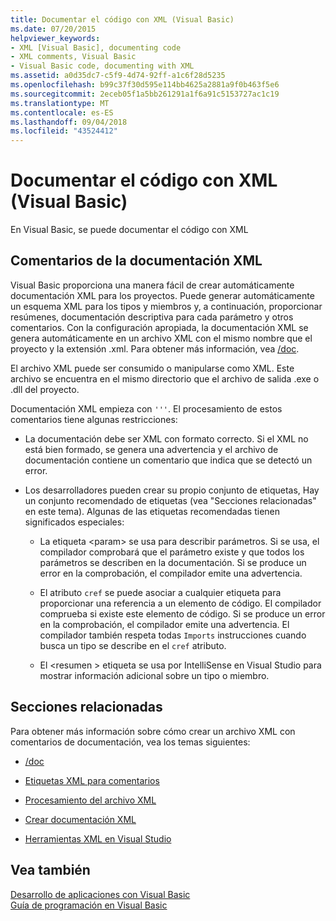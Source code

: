 ```yaml
---
title: Documentar el código con XML (Visual Basic)
ms.date: 07/20/2015
helpviewer_keywords:
- XML [Visual Basic], documenting code
- XML comments, Visual Basic
- Visual Basic code, documenting with XML
ms.assetid: a0d35dc7-c5f9-4d74-92ff-a1c6f28d5235
ms.openlocfilehash: b99c37f30d595e114bb4625a2881a9f0b463f5e6
ms.sourcegitcommit: 2eceb05f1a5bb261291a1f6a91c5153727ac1c19
ms.translationtype: MT
ms.contentlocale: es-ES
ms.lasthandoff: 09/04/2018
ms.locfileid: "43524412"
---
```

# <a name="documenting-your-code-with-xml-visual-basic"></a>Documentar el código con XML (Visual Basic)
En Visual Basic, se puede documentar el código con XML  
  
## <a name="xml-documentation-comments"></a>Comentarios de la documentación XML  
 Visual Basic proporciona una manera fácil de crear automáticamente documentación XML para los proyectos. Puede generar automáticamente un esquema XML para los tipos y miembros y, a continuación, proporcionar resúmenes, documentación descriptiva para cada parámetro y otros comentarios. Con la configuración apropiada, la documentación XML se genera automáticamente en un archivo XML con el mismo nombre que el proyecto y la extensión .xml. Para obtener más información, vea [/doc](../../../visual-basic/reference/command-line-compiler/doc.md).  
  
 El archivo XML puede ser consumido o manipularse como XML. Este archivo se encuentra en el mismo directorio que el archivo de salida .exe o .dll del proyecto.  
  
 Documentación XML empieza con `'''`. El procesamiento de estos comentarios tiene algunas restricciones:  
  
-   La documentación debe ser XML con formato correcto. Si el XML no está bien formado, se genera una advertencia y el archivo de documentación contiene un comentario que indica que se detectó un error.  
  
-   Los desarrolladores pueden crear su propio conjunto de etiquetas, Hay un conjunto recomendado de etiquetas (vea "Secciones relacionadas" en este tema). Algunas de las etiquetas recomendadas tienen significados especiales:  
  
    -   La etiqueta \<param> se usa para describir parámetros. Si se usa, el compilador comprobará que el parámetro existe y que todos los parámetros se describen en la documentación. Si se produce un error en la comprobación, el compilador emite una advertencia.  
  
    -   El atributo `cref` se puede asociar a cualquier etiqueta para proporcionar una referencia a un elemento de código. El compilador comprueba si existe este elemento de código. Si se produce un error en la comprobación, el compilador emite una advertencia. El compilador también respeta todas `Imports` instrucciones cuando busca un tipo se describe en el `cref` atributo.  
  
    -   El \<resumen > etiqueta se usa por IntelliSense en Visual Studio para mostrar información adicional sobre un tipo o miembro.  
  
## <a name="related-sections"></a>Secciones relacionadas  
 Para obtener más información sobre cómo crear un archivo XML con comentarios de documentación, vea los temas siguientes:  
  
-   [/doc](../../../visual-basic/reference/command-line-compiler/doc.md)  
  
-   [Etiquetas XML para comentarios](../../../visual-basic/language-reference/xmldoc/index.md)  
  
-   [Procesamiento del archivo XML](../../../visual-basic/programming-guide/program-structure/processing-the-xml-file.md)  
  
-   [Crear documentación XML](../../../visual-basic/programming-guide/program-structure/how-to-create-xml-documentation.md)  
  
-   [Herramientas XML en Visual Studio](/visualstudio/xml-tools/xml-tools-in-visual-studio)  
  
## <a name="see-also"></a>Vea también  
 [Desarrollo de aplicaciones con Visual Basic](../../../visual-basic/developing-apps/index.md)  
 [Guía de programación en Visual Basic](../../../visual-basic/programming-guide/index.md)
